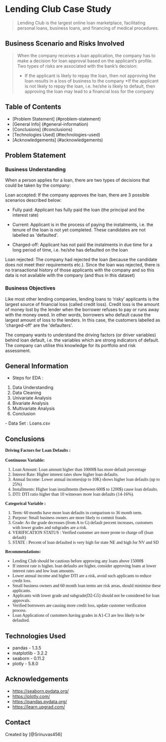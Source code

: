 # Lending Club Case Study
> Lending Club is the largest online loan marketplace, facilitating personal loans, business loans, and financing of medical procedures.

## Business Scenario and Risks Involved
> When the company receives a loan application, the company has to make a decision for loan approval based on the applicant’s profile. 
> Two types of risks are associated with the bank’s decision:
> * If the applicant is likely to repay the loan, then not approving the loan results in a loss of business to the company
> *If the applicant is not likely to repay the loan, i.e. he/she is likely to default, then approving the loan may lead to a financial loss for the company
## Table of Contents
* [Problem Statement] (#problem-statement)
* [General Info] (#general-information)
* [Conclusions] (#conclusions)
* [Technologies Used] (#technologies-used)
* [Acknowledgements] (#acknowledgements)
<!-- You can include any other section that is pertinent to your problem -->

## Problem Statement
### Business Understanding
When a person applies for a loan, there are two types of decisions that could be taken by the company:

Loan accepted: If the company approves the loan, there are 3 possible scenarios described below:

* Fully paid: Applicant has fully paid the loan (the principal and the interest rate)

* Current: Applicant is in the process of paying the instalments, i.e. the tenure of the loan is not yet completed. These candidates are not labelled as 'defaulted'.

* Charged-off: Applicant has not paid the instalments in due time for a long period of time, i.e. he/she has defaulted on the loan

Loan rejected: The company had rejected the loan (because the candidate does not meet their requirements etc.). Since the loan was rejected, there is no transactional history of those applicants with the company and so this data is not available with the company (and thus in this dataset)

### Business Objectives

Like most other lending companies, lending loans to ‘risky’ applicants is the largest source of financial loss (called credit loss). 
Credit loss is the amount of money lost by the lender when the borrower refuses to pay or runs away with the money owed. In other words, borrowers who default cause the largest amount of loss to the lenders. In this case, the customers labelled as 'charged-off' are the 'defaulters'.

The company wants to understand the driving factors (or driver variables) behind loan default, i.e. the variables which are strong indicators of default. The company can utilise this knowledge for its portfolio and risk assessment.
<!-- You don't have to answer all the questions - just the ones relevant to your project. -->

## General Information
- Steps for EDA :
<ol>
    <li>Data Understanding</li>
    <li>Data Cleaning</li>
    <li>Univariate Analysis</li>
    <li>Bivariate Analysis</li>
    <li>Multivariate Analysis</li>
    <li>Conclusion</li>
</ol>
- Data Set : Loans.csv 
<!-- You don't have to answer all the questions - just the ones relevant to your project. -->

## Conclusions
<div class="alert alert-block alert-danger">
    <span style='font-family:Georgia'>
        <b>Driving Factors for Loan Defaults : </b> <br><br>
        <b>Continuous Variable: </b>
        <ol>
		<li>Loan Amount:  Loan amount higher than 10000$ has more default percentage</li>
            <li>Interest Rate:  Higher interest rates show higher loan defaults.<br>
            <li>Annual Income: Lower annual incomes(up to 10K) shows higher loan defaults (up to 25%)</li>
			<li>Installments:  Higher loan installments (between 600$ to 1200$) cause loan defaults.</li>
            <li>DTI: DTI ratio higher than 10 witnesses more loan defaults (14-16%).</li>
        </ol>
        <b>Categorical Variable : </b>
        <ol>
            <li>Term: 60 months have more loan defaults in comparison to 36 month term.</li>
			<li>Purpose: Small business owners are more likely to commit frauds.</li>
            <li>Grade: As the grade decreases (from A to G) default percent increases, customers with lower grades and subgrades are a risk.</li>
            <li>VERIFICATION STATUS :  Verified customer are more prone to charge off (loan default)</li>
            <li>STATE : Percent of loan defaulted is very high for state NE and high for NV and SD</li>
        </ol>
    </span>    
</div>


<div class="alert alert-block alert-success">
    <span style='font-family:Georgia'>
        <b>Recommendations:</b> 
        <ul>
            <li>Lending Club should be cautious before approving any loans above 15000$</li>
            <li>If interest rate is higher, loan defaults are higher, consider approving loans at lower interest rates and low loan amounts.</li>
            <li>Lower annual income and higher DTI are a risk, avoid such applicants to reduce credit loss.</li>
            <li>Small business owners and 60 month loan terms are risk areas, should minimise these applicants.</li>
            <li>Applicants with lower grade and subgrade(D2-G5) should not be considered for loan approvals.</li>
            <li>Verified borrowers are causing more credit loss, update customer verification process.</li>
	    <li>Loan Applications of customers having grades in A1-C3 are less likely to be defaulted.
        </ul>
    </span>    
</div>

<!-- You don't have to answer all the questions - just the ones relevant to your project. -->


## Technologies Used
- pandas - 1.3.5
- matplotlib - 3.2.2
- seaborn - 0.11.2
- plotly - 5.8.0

<!-- As the libraries versions keep on changing, it is recommended to mention the version of library used in this project -->

## Acknowledgements
- https://seaborn.pydata.org/
- https://plotly.com/
- https://pandas.pydata.org/
- https://learn.upgrad.com/

## Contact
Created by [@Srinuvas456]


<!-- Optional -->
<!-- ## License -->
<!-- This project is open source and available under the [... License](). -->

<!-- You don't have to include all sections - just the one's relevant to your project -->

